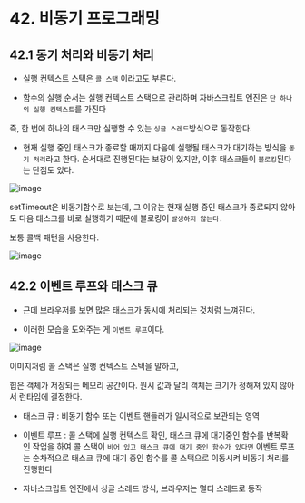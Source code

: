 # 42. 비동기 프로그래밍

## 42.1 동기 처리와 비동기 처리

- 실행 컨텍스트 스택은 `콜 스택` 이라고도 부른다.

- 함수의 실행 순서는 실행 컨텍스트 스택으로 관리하며 자바스크립트 엔진은 `단 하나의 실행 컨텍스트`를 가진다

즉, 한 번에 하나의 태스크만 실행할 수 있는 `싱글 스레드`방식으로 동작한다.

- 현재 실행 중인 태스크가 종료할 때까지 다음에 실행될 태스크가 대기하는 방식을 `동기 처리`라고 한다. 순서대로 진행된다는 보장이 있지만, 이후 태스크들이 `블로킹`된다는 단점도 있다.

![image](https://github.com/user-attachments/assets/34471429-eaa7-4985-b9ac-8beb9de8a7fc)


setTimeout은 비동기함수로 보는데, 그 이유는 현재 실행 중인 태스크가 종료되지 않아도 다음 태스크를 바로 실행하기 때문에 블로킹이 `발생하지 않는다.`

보통 콜백 패턴을 사용한다.

![image](https://github.com/user-attachments/assets/a9103652-fe8d-4936-9050-8c0013b3daf7)


## 42.2 이벤트 루프와 태스크 큐

- 근데 브라우저를 보면 많은 태스크가 동시에 처리되는 것처럼 느껴진다.

- 이러한 모습을 도와주는 게 `이벤트 루프`이다.

![image](https://github.com/user-attachments/assets/478a4d72-13ab-48fd-9385-c24a7b381794)


이미지처럼 콜 스택은 실행 컨텍스트 스택을 말하고,

힙은 객체가 저장되는 메모리 공간이다. 원시 값과 달리 객체는 크기가 정해져 있지 않아서 런타임에 결정한다.

- 태스크 큐 : 비동기 함수 또는 이벤트 핸들러가 일시적으로 보관되는 영역

- 이벤트 루프 : 콜 스택에 실행 컨텍스트 확인, 태스크 큐에 대기중인 함수를 반복확인 작업을 하여 콜 스택이 `비어 있고 태스크 큐에 대기 중인 함수가 있다면` 이벤트 루프는 순차적으로 태스크 큐에 대기 중인 함수를 콜 스택으로 이동시켜 비동기 처리를 진행한다

- 자바스크립트 엔진에서 싱글 스레드 방식, 브라우저는 멀티 스레드로 동작
